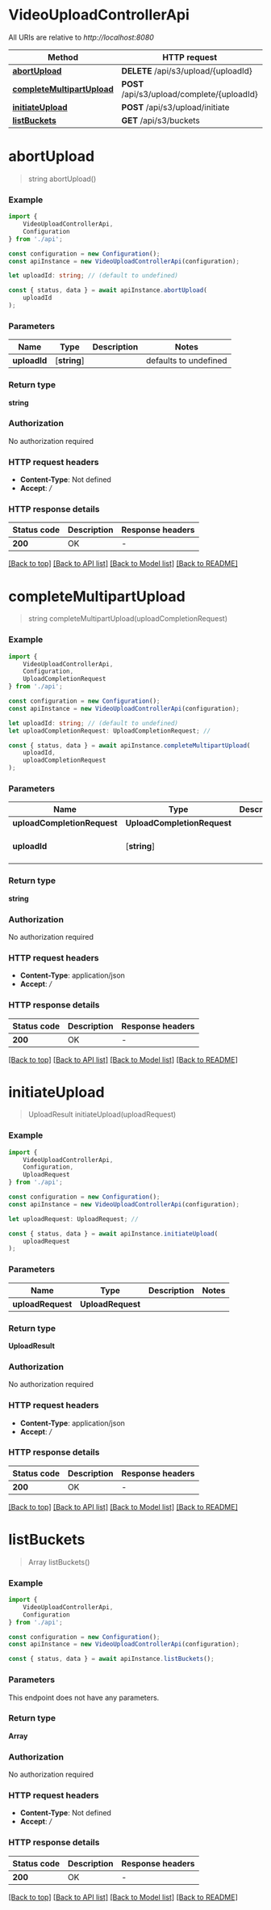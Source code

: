 # VideoUploadControllerApi

All URIs are relative to *http://localhost:8080*

|Method | HTTP request | Description|
|------------- | ------------- | -------------|
|[**abortUpload**](#abortupload) | **DELETE** /api/s3/upload/{uploadId} | |
|[**completeMultipartUpload**](#completemultipartupload) | **POST** /api/s3/upload/complete/{uploadId} | |
|[**initiateUpload**](#initiateupload) | **POST** /api/s3/upload/initiate | |
|[**listBuckets**](#listbuckets) | **GET** /api/s3/buckets | |

# **abortUpload**
> string abortUpload()


### Example

```typescript
import {
    VideoUploadControllerApi,
    Configuration
} from './api';

const configuration = new Configuration();
const apiInstance = new VideoUploadControllerApi(configuration);

let uploadId: string; // (default to undefined)

const { status, data } = await apiInstance.abortUpload(
    uploadId
);
```

### Parameters

|Name | Type | Description  | Notes|
|------------- | ------------- | ------------- | -------------|
| **uploadId** | [**string**] |  | defaults to undefined|


### Return type

**string**

### Authorization

No authorization required

### HTTP request headers

 - **Content-Type**: Not defined
 - **Accept**: */*


### HTTP response details
| Status code | Description | Response headers |
|-------------|-------------|------------------|
|**200** | OK |  -  |

[[Back to top]](#) [[Back to API list]](../README.md#documentation-for-api-endpoints) [[Back to Model list]](../README.md#documentation-for-models) [[Back to README]](../README.md)

# **completeMultipartUpload**
> string completeMultipartUpload(uploadCompletionRequest)


### Example

```typescript
import {
    VideoUploadControllerApi,
    Configuration,
    UploadCompletionRequest
} from './api';

const configuration = new Configuration();
const apiInstance = new VideoUploadControllerApi(configuration);

let uploadId: string; // (default to undefined)
let uploadCompletionRequest: UploadCompletionRequest; //

const { status, data } = await apiInstance.completeMultipartUpload(
    uploadId,
    uploadCompletionRequest
);
```

### Parameters

|Name | Type | Description  | Notes|
|------------- | ------------- | ------------- | -------------|
| **uploadCompletionRequest** | **UploadCompletionRequest**|  | |
| **uploadId** | [**string**] |  | defaults to undefined|


### Return type

**string**

### Authorization

No authorization required

### HTTP request headers

 - **Content-Type**: application/json
 - **Accept**: */*


### HTTP response details
| Status code | Description | Response headers |
|-------------|-------------|------------------|
|**200** | OK |  -  |

[[Back to top]](#) [[Back to API list]](../README.md#documentation-for-api-endpoints) [[Back to Model list]](../README.md#documentation-for-models) [[Back to README]](../README.md)

# **initiateUpload**
> UploadResult initiateUpload(uploadRequest)


### Example

```typescript
import {
    VideoUploadControllerApi,
    Configuration,
    UploadRequest
} from './api';

const configuration = new Configuration();
const apiInstance = new VideoUploadControllerApi(configuration);

let uploadRequest: UploadRequest; //

const { status, data } = await apiInstance.initiateUpload(
    uploadRequest
);
```

### Parameters

|Name | Type | Description  | Notes|
|------------- | ------------- | ------------- | -------------|
| **uploadRequest** | **UploadRequest**|  | |


### Return type

**UploadResult**

### Authorization

No authorization required

### HTTP request headers

 - **Content-Type**: application/json
 - **Accept**: */*


### HTTP response details
| Status code | Description | Response headers |
|-------------|-------------|------------------|
|**200** | OK |  -  |

[[Back to top]](#) [[Back to API list]](../README.md#documentation-for-api-endpoints) [[Back to Model list]](../README.md#documentation-for-models) [[Back to README]](../README.md)

# **listBuckets**
> Array<string> listBuckets()


### Example

```typescript
import {
    VideoUploadControllerApi,
    Configuration
} from './api';

const configuration = new Configuration();
const apiInstance = new VideoUploadControllerApi(configuration);

const { status, data } = await apiInstance.listBuckets();
```

### Parameters
This endpoint does not have any parameters.


### Return type

**Array<string>**

### Authorization

No authorization required

### HTTP request headers

 - **Content-Type**: Not defined
 - **Accept**: */*


### HTTP response details
| Status code | Description | Response headers |
|-------------|-------------|------------------|
|**200** | OK |  -  |

[[Back to top]](#) [[Back to API list]](../README.md#documentation-for-api-endpoints) [[Back to Model list]](../README.md#documentation-for-models) [[Back to README]](../README.md)


